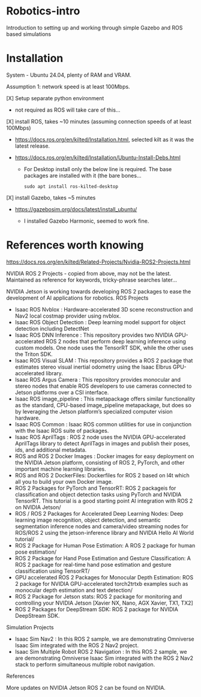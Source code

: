 # Robotics-intro
Introduction to setting up and working through simple Gazebo and ROS based simulations

# Installation

System - Ubuntu 24.04, plenty of RAM and VRAM.

Assumption 1: network speed is at least 100Mbps.

[X] Setup separate python environment

- not required as ROS will take care of this... 

[X] install ROS, takes ~10 minutes (assuming connection speeds of at least 100Mbps)

- https://docs.ros.org/en/kilted/Installation.html, selected kilt as it was the latest release.

- https://docs.ros.org/en/kilted/Installation/Ubuntu-Install-Debs.html
  
  - For Desktop install only the below line is required. The base packages are installed with it (the bare bones...
    
        sudo apt install ros-kilted-desktop

[X] install Gazebo, takes ~5 minutes

- https://gazebosim.org/docs/latest/install_ubuntu/

  - I installed Gazebo Harmonic, seemed to work fine. 

# References worth knowing

https://docs.ros.org/en/kilted/Related-Projects/Nvidia-ROS2-Projects.html

  
NVIDIA ROS 2 Projects - copied from above, may not be the latest. Maintained as reference for keywords, tricky-phrase searches later...

NVIDIA Jetson is working towards developing ROS 2 packages to ease the development of AI applications for robotics.
ROS Projects

- Isaac ROS Nvblox : Hardware-accelerated 3D scene reconstruction and Nav2 local costmap provider using nvblox.
- Isaac ROS Object Detection : Deep learning model support for object detection including DetectNet
- Isaac ROS DNN Inference : This repository provides two NVIDIA GPU-accelerated ROS 2 nodes that perform deep learning inference using custom models. One node uses the TensorRT SDK, while the other uses the Triton SDK.
- Isaac ROS Visual SLAM : This repository provides a ROS 2 package that estimates stereo visual inertial odometry using the Isaac Elbrus GPU-accelerated library.
- Isaac ROS Argus Camera : This repository provides monocular and stereo nodes that enable ROS developers to use cameras connected to Jetson platforms over a CSI interface.
- Isaac ROS image_pipeline : This metapackage offers similar functionality as the standard, CPU-based image_pipeline metapackage, but does so by leveraging the Jetson platform’s specialized computer vision hardware.
- Isaac ROS Common : Isaac ROS common utilities for use in conjunction with the Isaac ROS suite of packages.
- Isaac ROS AprilTags : ROS 2 node uses the NVIDIA GPU-accelerated AprilTags library to detect AprilTags in images and publish their poses, ids, and additional metadata.
- ROS and ROS 2 Docker Images : Docker images for easy deployment on the NVIDIA Jetson platform, consisting of ROS 2, PyTorch, and other important machine learning libraries.
- ROS and ROS 2 DockerFiles: Dockerfiles for ROS 2 based on l4t which all you to build your own Docker image.
- ROS 2 Packages for PyTorch and TensorRT: ROS 2 packageis for classification and object detection tasks using PyTorch and NVIDIA TensorRT. This tutorial is a good starting point AI integration with ROS 2 on NVIDIA Jetson/
- ROS / ROS 2 Packages for Accelerated Deep Learning Nodes: Deep learning image recognition, object detection, and semantic segmentation inference nodes and camera/video streaming nodes for ROS/ROS 2 using the jetson-inference library and NVIDIA Hello AI World tutorial/
- ROS 2 Package for Human Pose Estimation: A ROS 2 package for human pose estimation/
- ROS 2 Package for Hand Pose Estimation and Gesture Classification: A ROS 2 package for real-time hand pose estimation and gesture classification using TensorRT/
- GPU accelerated ROS 2 Packages for Monocular Depth Estimation: ROS 2 package for NVIDIA GPU-accelerated torch2trtxb examples such as monocular depth estimation and text detection/
- ROS 2 Package for Jetson stats: ROS 2 package for monitoring and controlling your NVIDIA Jetson [Xavier NX, Nano, AGX Xavier, TX1, TX2]
- ROS 2 Packages for DeepStream SDK: ROS 2 package for NVIDIA DeepStream SDK.

Simulation Projects
- Isaac Sim Nav2 : In this ROS 2 sample, we are demonstrating Omniverse Isaac Sim integrated with the ROS 2 Nav2 project.
- Isaac Sim Multiple Robot ROS 2 Navigation : In this ROS 2 sample, we are demonstrating Omniverse Isaac Sim integrated with the ROS 2 Nav2 stack to perform simultaneous multiple robot navigation.

References

More updates on NVIDIA Jetson ROS 2 can be found on NVIDIA. 

